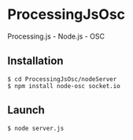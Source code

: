 ProcessingJsOsc
===============

Processing.js - Node.js - OSC


Installation
--------

    $ cd ProcessingJsOsc/nodeServer
    $ npm install node-osc socket.io


Launch
--------

    $ node server.js
